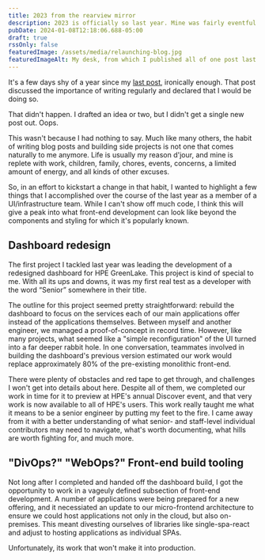 ```yaml
---
title: 2023 from the rearview mirror
description: 2023 is officially so last year. Mine was fairly eventful.
pubDate: 2024-01-08T12:18:06.688-05:00
draft: true
rssOnly: false
featuredImage: /assets/media/relaunching-blog.jpg
featuredImageAlt: My desk, from which I published all of one post last year.
---
```

It's a few days shy of a year since my [last post](https://charlesvillard.co/blog/2023-02-05-keeping-a-record/), ironically enough. That post discussed the importance of writing regularly and declared that I would be doing so.

That didn't happen. I drafted an idea or two, but I didn't get a single new post out. Oops.

This wasn't because I had nothing to say. Much like many others, the habit of writing blog posts and building side projects is not one that comes naturally to me anymore. Life is usually my reason d'jour, and mine is replete with work, children, family, chores, events, concerns, a limited amount of energy, and all kinds of other excuses.

So, in an effort to kickstart a change in that habit, I wanted to highlight a few things that I accomplished over the course of the last year as a member of a UI/infrastructure team. While I can't show off much code, I think this will give a peak into what front-end development can look like beyond the components and styling for which it's popularly known.

## Dashboard redesign

The first project I tackled last year was leading the development of a redesigned dashboard for HPE GreenLake. This project is kind of special to me. With all its ups and downs, it was my first real test as a developer with the word “Senior” somewhere in their title.

The outline for this project seemed pretty straightforward: rebuild the dashboard to focus on the services each of our main applications offer instead of the applications themselves. Between myself and another engineer, we managed a proof-of-concept in record time. However, like many projects, what seemed like a "simple reconfiguration" of the UI turned into a far deeper rabbit hole. In one conversation, teammates involved in building the dashboard's previous version estimated our work would replace approximately 80% of the pre-existing monolithic front-end.

There were plenty of obstacles and red tape to get through, and challenges I won't get into details about here. Despite all of them, we completed our work in time for it to preview at HPE's annual Discover event, and that very work is now available to all of HPE's users. This work really taught me what it means to be a senior engineer by putting my feet to the fire. I came away from it with a better understanding of what senior- and staff-level individual contributors may need to navigate, what's worth documenting, what hills are worth fighting for, and much more.

## "DivOps?" "WebOps?" Front-end build tooling

Not long after I completed and handed off the dashboard build, I got the opportunity to work in a vageuly defined subsection of front-end development. A number of applications were being prepared for a new offering, and it necessiated an update to our micro-frontend architecture to ensure we could host applications not only in the cloud, but also on-premises. This meant divesting ourselves of libraries like single-spa-react and adjust to hosting applications as individual SPAs.

Unfortunately, its work that won't make it into production. 
